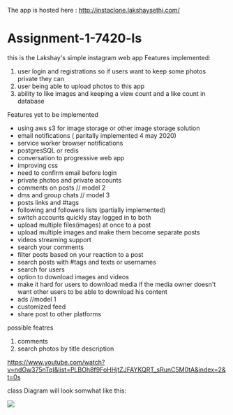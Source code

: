 The app is hosted here : http://instaclone.lakshaysethi.com/

# Assignment-1-7420-ls

this is the Lakshay's simple instagram web app 
Features implemented:
1. user login and registrations so if users want to keep some photos private they can
2. user being able to upload photos to this app
3. ability to like images and keeping a view count and a like count in database

Features yet to be implemented 
- using aws s3 for image storage or other image storage solution
- email notifications ( paritally implemented 4 may 2020)
- service worker browser notifications 
- postgresSQL or redis
- conversation to progressive web app
- improving css
- need to confirm email before login
- private photos and private accounts
- comments on posts // model 2
- dms and group chats // model 3
- posts links and #tags
- following and followers lists (partially implemented)
- switch accounts quickly stay logged in to both
- upload multiple files(images) at once to a post 
- upload multiple images and make them become separate posts 
- videos streaming support
- search your comments 
- filter posts based on your reaction to a post
- search posts with #tags and texts or usernames 
- search for users
- option to download images and videos 
- make it hard for users to download media if the media owner doesn't want other users to be able to download his content
- ads //model 1
- customized feed
- share post to other platforms



possible featres
1. comments
2. search photos by title description


https://www.youtube.com/watch?v=ndGw375nTqI&list=PLBOh8f9FoHHjtZJFAYKQRT_sRunC5M0tA&index=2&t=0s


class Diagram will look somwhat like this:

![](https://i.imgur.com/HLYDzQZ.png)
